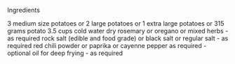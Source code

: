 Ingredients

3 medium size potatoes or 2 large potatoes or 1 extra large potatoes or 315 grams potato
3.5 cups cold water
dry rosemary or oregano or mixed herbs - as required
rock salt (edible and food grade) or black salt or regular salt - as required
red chili powder or paprika or cayenne pepper as required - optional
oil for deep frying - as required